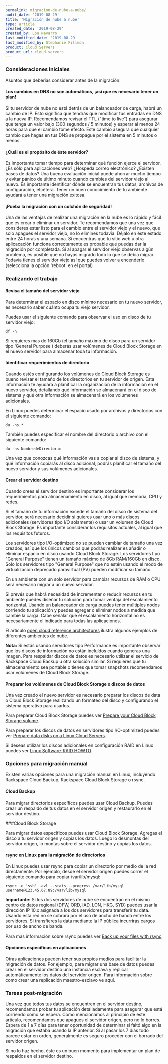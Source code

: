 ```yaml
---
permalink: migracion-de-nube-a-nube/
audit_date: '2019-08-29'
title: 'Migración de nube a nube'
type: article
created_date: '2019-08-29'
created_by: Lou Navarro
last_modified_date: '2019-08-29'
last_modified_by: Stephanie Fillmon
product: Cloud Servers
product_url: cloud-servers
---
```


### Consideraciones Iniciales

Asuntos que deberías considerar antes de la migración:

#### Los cambios en DNS no son automáticos, ¡así que es necesario tener un plan!

Si tu servidor de nube no está detrás de un balanceador de carga, habrá un
cambio de IP. Esto significa que tendrás que modificar tus entradas en DNS
a la nueva IP.  Recomendamos revisar el TTL ("time to live") para asegurar
que tenga un valor bajo (300 segundos / 5 minutos) y esperar al menos 24
horas para que el cambio tome efecto. Este cambio asegura que cualquier
cambio que hagas en tus DNS se propague por el sistema en 5 minutos o menos.

#### ¿Cuál es el propósito de éste servidor?

Es importante tomar tiempo para determinar qué función ejerce el
servidor. ¿Es sólo para aplicaciones web? ¿Hospeda correo electrónico?
¿Existen bases de datos? Una buena evaluación inicial puede ahorrar mucho
tiempo y evitar pánico de último minuto cuando cambies del servidor viejo
al nuevo.  Es importante identificar dónde se encuentran tus datos, archivos
de configuración, etcétera. Tener un buen conocimiento de tu ambiente
ayudará a tener una migración exitosa.

#### ¡Pueba la migración con un colchón de seguridad!

Una de las ventajas de realizar una migración en la nube es lo rápido y
fácil que es crear o eliminar un servidor.  Te recomendamos que una vez que
consideres estar listo para el cambio entre el servidor viejo y el nuevo, que
solo apagues el servidor viejo, no lo elimines todavía. Déjalo en éste
estado entre 24 horas y una semana. Si encuentras que tu sitio web u otra
aplicacación funciona correctamente es probable que puedas dar la migración
por completada. Si al apagar el servidor viejo observas algún problema, es
posible que no hayas migrado todo lo que se debía migrar. Todavía tienes
el servidor viejo así que puedes volver a encenderlo (selecciona la
opción 'reboot' en el portal)

### Realizando el trabajo

#### Revisa el tamaño del servidor viejo

Para determinar el espacio en disco mínimo necesario en tu nuevo
servidor, es necesario saber cuánto ocupa tu viejo servidor.

Puedes usar el siguiente comando para observar el uso en disco de tu
servidor viejo:

    df -h

Si requieres mas de 160Gb (el tamaño máximo de disco para un servidor
tipo 'General Purpose') deberás usar volúmenes de Cloud Block Storage en
el nuevo servidor para almacenar toda tu información.

#### Identificar requerimientos de directorio

Cuando estés configurando los volúmenes de Cloud Block Storage es bueno
revisar el tamaño de los directorios en tu servidor de origen. Esta información
te ayudará a planificar la organización de la información en el nuevo
servidor, detallando qué información se almacenará en el disco de sistema y
qué otra información se almacenará en los volúmenes adicionales.

En Linux puedes determinar el espacio usado por archivos y directorios con el
siguiente comando:

    du -hs *

También puedes especificar el nombre del directorio o archivo con el
siguiente comando:

    du -hs NombredeDirectorio

Una vez que conozcas qué información vas a copiar al disco de sistema, y qué
información copiarás al disco adicional, podrás planificar el tamaño del
nuevo servidor y sus volúmenes adicionales.

#### Crear el servidor destino

Cuando crees el servidor destino es importante considerar los requerimientos
para almacenamiento en disco, al igual que memoria, CPU y redes.

Si el tamaño de tu información excede el tamaño del disco de sistema del
servidor, será necesario decidir si quieres usar uno o más discos adicionales
(servidores tipo I/O solamente) o usar un volumen de Cloud Block Storage.
Es importante considerar los requisitos actuales, al igual que los
requisitos futuros.

Los servidores tipo I/O-optimized no se pueden cambiar de tamaño una vez
creados, así que los únicos cambios que podrás realizar es añadir o eliminar
espacio en disco usando Cloud Block Storage. Los servidores tipo
"General Purpose" tienen un tamaño máximo de 8Gb RAM/160Gb en disco. Solo los
servidores tipo "General Purpose" que no estén usando el modo de virtualización
deprecado paravirtual (PV) pueden modificar su tamaño.

En un ambiente con un solo servidor para cambiar recursos de RAM o CPU será
necesario migrar a un nuevo servidor.

Si prevés que habrá necesidad de incrementar o reducir recursos en tu ambiente
puedes diseñar tu solución para tomar ventaja del escalamiento horizontal.
Usando un balanceador de carga puedes tener múltiples nodos corriendo tu
aplicación y puedes agregar o eliminar nodos a medida que cambie la carga. Cabe
señalar que el escalamiento horizontal no es necesariamente el indicado para
todas las aplicaciones.

El artículo [open cloud reference architectures](https://support.rackspace.com/how-to/rackspace-open-cloud-reference-architecture)
ilustra algunos ejemplos de diferentes ambientes de nube.

**Nota:** Si estás usando servidores tipo Performance es importante observar
que los discos de información no están incluídos cuando generas una imagen.
Para respaldar discos de datos es necesario utilizar el servicio de Rackspace
Cloud Backup u otra solución similar. Si requieres que tu almacenamiento
sea portable o tienes que tomar snapshots recomendamos usar volúmenes de
Cloud Block Storage.

#### Preparar los volúmenes de Cloud Block Storage o discos de datos

Una vez creado el nuevo servidor es necesario preparar los discos de data o
Cloud Block Storage realizando un formateo del disco y configurando el
sistema operativo para usarlos.

Para preparar Cloud Block Storage puedes ver
[Prepare your Cloud Block Storage volume](https://support.rackspace.com/how-to/prepare-your-cloud-block-storage-volume).

Para preparar los discos de datos en servidores tipo I/O-optimized puedes ver
[Prepare data disks on a Linux Cloud Servers](https://support.rackspace.com/how-to/preparing-data-disks-on-linux-cloud-servers).

Si deseas utilizar los discos adicionales en configuración RAID en Linux puedes
ver [Linux Software-RAID HOWTO](https://www.tldp.org/HOWTO/Software-RAID-HOWTO.html).

### Opciones para migración manual

Existen varias opciones para una migración manual en Linux, incluyendo
Rackspace Cloud Backup, Rackspace Cloud Block Storage o rsync.

#### Cloud Backup

Para migrar directorios específicos puedes usar Cloud Backup. Puedes crear un
respaldo de tus datos en el servidor origen y restaurarlo en el servidor
destino.

###Cloud Block Storage

Para migrar datos específicos puedes usar Cloud Block Storage.  Agregas el
disco a tu servidor origen y copias los datos. Luego lo desmontas del
servidor origen, lo montas sobre el servidor destino y copias los datos.

#### rsync en Linux para la migración de directorios

En Linux puedes usar rsync para copiar un directorio por medio de la red
directamente. Por ejemplo, desde el servidor origen puedes correr el siguiente
comando para copiar /var/lib/mysql:

    rsync -e 'ssh' -avl --stats --progress /var/lib/mysql username@123.45.67.89:/var/lib/mysql

**Importante:** Si los dos servidores de nube se encuentran en el mismo centro
de datos regional (DFW, ORD, IAD, LON, HKG, SYD) puedes usar la dirección
IP 10.x asignada a los dos servidores para transferir tu data. Usando esta red
no se cobrará por el uso de ancho de banda entre los servidores. Si
transfieres la data mediante la IP pública incurrirás cargos por uso de
ancho de banda.

Para mas información sobre rsync puedes ver
[Back up your files with rsync](https://support.rackspace.com/how-to/backing-up-your-files-with-rsync).

#### Opciones específicas en aplicaciones

Otras aplicaciones pueden tener sus propios medios para facilitar la migración
de datos. Por ejemplo, para migrar una base de datos puedes crear en el
servidor destino una instancia esclava y replicar automáticamente los datos
del servidor origen. Para información sobre como crear una replicación
maestro-esclavo ve aquí.

### Tareas post-migración

Una vez que todos tus datos se encuentren en el servidor destino, recomendamos
probar tu aplicación detalladamente para asegurar que está corriendo como
se espera. Como mencionamos al principio de éste artículo, recomendamos que
apagues el servidor origen, pero no lo borres. Espera de 1 a 7 días para tener
oportunidad de determinar si faltó algo en la migración que estaba usando la
IP anterior. Si al pasar los 7 días todo parece estar en orden, generalmente
es seguro proceder con el borrado del servidor origen.

Si no lo haz hecho, éste es un buen momento para implementar un plan de
respaldos en el servidor destino.
